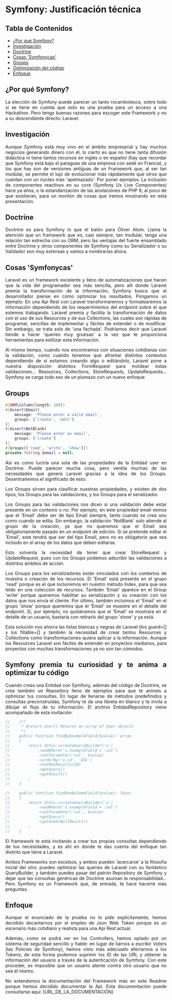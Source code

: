 <div style="text-align: justify">

# Symfony: Justificación técnica

## Tabla de Contenidos
- [¿Por qué Symfony?](#por-qué-symfony)
- [Investigación](#investigación)
- [Doctrine](#doctrine)
- [Cosas 'Symfonycas'](#cosas-symfonycas)
- [Groups](#groups)
- [Optimización del código](#symfony-premia-tu-curiosidad-y-te-anima-a-optimizar-tu-código)
- [Enfoque](#enfoque)

## ¿Por qué Symfony?

La elección de Symfony puede parecer un tanto rocambolesca, sobre todo si se tiene en cuenta que esto es una prueba para un acceso a una Hackathon. Pero tengo buenas razones para escoger este Framework y no a su descendiente directo: Laravel.

## Investigación

Aunque Symfony está muy vivo en el ámbito empresarial y hay muchos negocios generando dinero con él, lo cierto es que no tiene tanta difusión didáctica ni tiene tantos recursos en inglés o en español (hay que recordar que Symfony está bajo el paraguas de una empresa con sede en Francia), y los que hay son de versiones antiguas de un Framework que, al ser tan modular, se permite el lujo de evolucionar más rápidamente que otros que cuentan con un núcleo más 'apelmazado'. Por poner ejemplos: La inclusión de componentes reactivos en su core (Symfony Ux Live Componentes) hace ya años, o la estandarización de las anotaciones de PHP 8, al poco de que existieran, para un montón de cosas que iremos mostrando en esta presentación.

## Doctrine

Doctrine es para Symfony lo que el balón para Óliver Atom. Llama la atención que un framework que es, casi siempre, tan modular, tenga una relación tan estrecha con su ORM, pero las ventajas del fuerte ensamblado entre Doctrine y otros componentes de Symfony como su Serializador o su Validador son muy extensas y vamos a nombrarlas ahora.

## Cosas 'Symfonycas'

Laravel es un framework excelente y lleno de automatizaciones que hacen que la vida del programador sea más sencilla, pero allí donde Laravel premia la transformación de la información, Symfony busca que el desarrollador piense en cómo optimizar los resultados. Pongamos un ejemplo: En una Api Rest con Laravel transformaremos y formatearemos la información dependiendo de los requerimientos del endpoint sobre el que estemos trabajando. Laravel premia y facilita la transformación de datos con el uso de sus Resources y de sus Collections, las cuales son rápidas de programar, sencillas de implementar y fáciles de extender o de modificar. Sin embargo, se trata solo de 'una fachada'. Podríamos decir que Laravel tiende a hacer 'queries muy gruesas' a la vez que te proporciona herramientas para estilizar esta información.

Al mismo tiempo, cuando nos encontramos con situaciones cotidianas con la validación, como cuando tenemos que afrontar distintos contextos dependiendo de si estamos creando algo o editándolo, Laravel pone a nuestra disposición distintos FormRequest para moldear estas validaciones... Resources, Collections, StoreRequests, UpdateRequests... Symfony se carga todo eso de un plumazo con un nuevo enfoque:

## Groups

```php
#[ORM\Column(length: 180)]
#[Assert\Email(
    message: 'Please enter a valid email',
    groups: ['create', 'edit']
)]
#[Assert\NotBlank(
    message: 'Please enter an email',
    groups: ['create']
)]
#[Groups(['read', 'write', 'show'])]
private ?string $email = null;
```

Así es como luciría una sola de las propiedades de la Entidad user en Doctrine. Puede parecer mucha cosa, pero ventila muchas de las necesidades que genera Laravel gracias a la idea de los Groups. Desentrañemos el significado de esto:

Los Groups sirven para clasificar nuestras propiedades, y existen de dos tipos, los Groups para las validaciones, y los Groups para el serializador.

Los Groups para las validaciones nos dicen si una validación debe estar presente en un contexto o no. Por ejemplo, en este propiedad email vemos que el 'Email' debe ser de tipo Email siempre, tanto cuando se crea uno como cuando se edita. Sin embargo, la validación 'NotBlank' solo atiende al grupo de la creación, ya que no queremos que el Email sea obligatoriamente pasado en un endpoint de edición. Si se pretende editar el 'Email', este tendrá que ser del tipo Email, pero no es obligatorio que sea incluido en el array de los datos que deben editarse.

Esto solventa la necesidad de tener que crear StoreRequest y UpdateRequest, pues con los Groups podemos adscribir las validaciones a distintos ámbitos de acción.

Los Groups para los serializadores están vinculados con los contextos de muestra o creación de los recursos. El 'Email' está presente en el grupo 'read' porque es el que incluiremos en nuestro método Index, para que sea leído en una colección de recursos. También 'Email' aparece en el Group 'write' porque queremos habilitar su serialización y su creación con los datos que nos envía el cliente. Por último, también incluimos el 'Email' en el grupo 'show' porque queremos que el 'Email' se muestre en el detalle del endpoint. Si, por ejemplo, no quisiéramos que el 'Email' se mostrara en el detalle de un usuario, bastaría con retirarlo del grupo 'show' y ya está.

Esta solución nos ahorra las listas blancas y negras de Laravel (los guard=[] y los fillable=[] y también la necesidad de crear tantos Resources y Collections como transformaciones quiera aplicar a la información. Aunque los Resources Laravel son fáciles de extender en proyectos medianos, para proyectos con muchas transformaciones ya no son tan cómodos.

## Symfony premia tu curiosidad y te anima a optimizar tu código

Cuando creas una Entidad con Symfony, además del código de Doctrine, se crea también un Repository lleno de ejemplos para que te animes a optimizar tus consultas. En lugar de llenarse de métodos predefinidos y consultas preconstruidas, Symfony te da una libreta en blanco y te invita a dibujar el flujo de tu información. El archivo EntidadRepository viene acompañado de esta invitación:

```php
//    /**
//     * @return User[] Returns an array of User objects
//     */
//    public function findByExampleField($value): array
//    {
//        return $this->createQueryBuilder('u')
//            ->andWhere('u.exampleField = :val')
//            ->setParameter('val', $value)
//            ->orderBy('u.id', 'ASC')
//            ->setMaxResults(10)
//            ->getQuery()
//            ->getResult()
//        ;
//    }

//    public function findOneBySomeField($value): ?User
//    {
//        return $this->createQueryBuilder('u')
//            ->andWhere('u.exampleField = :val')
//            ->setParameter('val', $value)
//            ->getQuery()
//            ->getOneOrNullResult()
//        ;
//    }
```

El framework te está invitando a crear tus propias consultas dependiendo de tus necesidades, y es ahí en donde te das cuenta del enfoque tan distinto que tiene a Laravel.

Ambos Frameworks son excelsos, y ambos pueden 'acercarse' a la filosofía inicial del otro: puedes optimizar las queries de Laravel con su fantástico QueryBuilder, y también puedes pasar del patrón Repository de Symfony y dejar que las consultas genéricas de Doctrine asuman la responsabilidad... Pero Symfony es un Framework que, de entrada, te hace hacerte más preguntas.

## Enfoque

Aunque el enunciado de la prueba no lo pide explícitamente, hemos decidido decantarnos por el empleo de Json Web Token porque es un escenario más cotidiano y realista para una Api Rest actual.

Además, como se podrá ver en los Controllers, hemos optado por un sistema de seguridad sencillo y fiable: en lugar de liarnos a escribir Voters (las Policies de Symfony), hemos visto más adecuado aferrarnos a los Tokens; de esta forma podemos suprimir los ID de las URL y obtener la información del usuario a través de la autenticación de Symfony. Con este proceder, es imposible que un usuario atente contra otro usuario que no sea él mismo.

No extendemos la documentación del Framework más en este Readme porque hemos decidido documentar la Api. Esta documentación puede consultarse aquí: [URL_DE_LA_DOCUMENTACIÓN]

</div>
